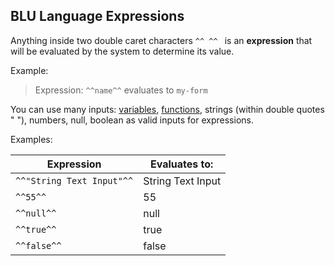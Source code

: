 
## BLU Language Expressions

Anything inside two double caret characters ```^^ ^^ ``` is an **expression** that 
will be evaluated by the system to determine its value.

Example: 

  > Expression:  ```^^name^^``` evaluates to ```my-form```
  
You can use many inputs: [variables](documentation/generator/config/variables), [functions](documentation/blu-language/functions), strings (within double quotes " "), numbers, null, boolean 
as valid inputs for expressions. 

Examples:

| Expression | Evaluates to: |
|---|---|
|```^^"String Text Input"^^``` |String Text Input|
| ```^^55^^``` | 55|
| ```^^null^^``` |null|
| ```^^true^^``` | true|
| ```^^false^^``` |false|


